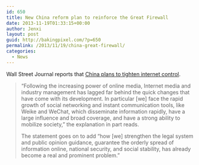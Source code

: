 ```yaml
---
id: 650
title: New China reform plan to reinforce the Great Firewall
date: 2013-11-19T01:33:15+00:00
author: Jenxi
layout: post
guid: http://bakingpixel.com/?p=650
permalink: /2013/11/19/china-great-firewall/
categories:
  - News
---
```

Wall Street Journal reports that [China plans to tighten internet control](http://blogs.wsj.com/digits/2013/11/15/china-wants-greater-internet-control-public-opinion-guidance/).

> “Following the increasing power of online media, Internet media and industry management has lagged far behind the quick changes that have come with its development. In particular [we] face the rapid growth of social networking and instant communication tools, like Weike and WeChat, which disseminate information rapidly, have a large influence and broad coverage, and have a strong ability to mobilize society,” the explanation in part reads.
> 
> The statement goes on to add “how [we] strengthen the legal system and public opinion guidance, guarantee the orderly spread of information online, national security, and social stability, has already become a real and prominent problem.”